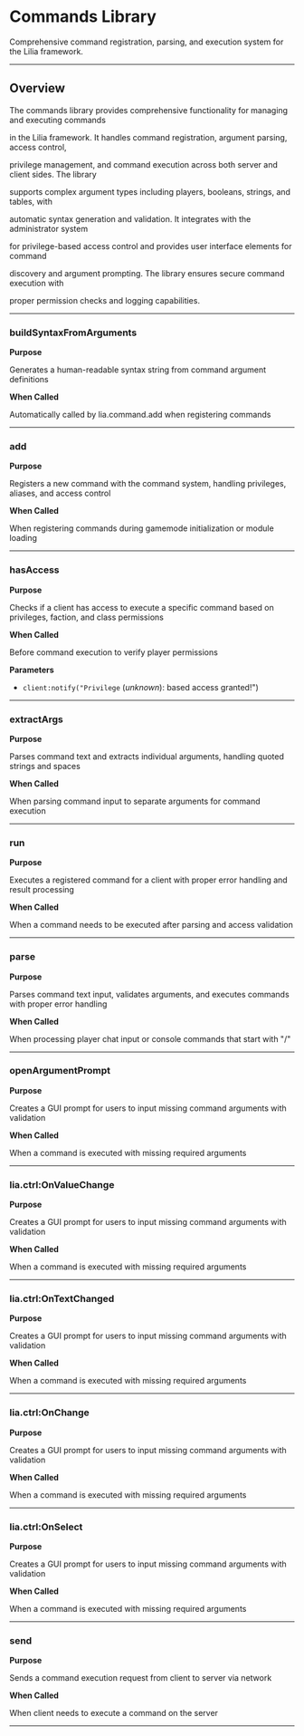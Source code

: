 # Commands Library

Comprehensive command registration, parsing, and execution system for the Lilia framework.

---

## Overview

The commands library provides comprehensive functionality for managing and executing commands

in the Lilia framework. It handles command registration, argument parsing, access control,

privilege management, and command execution across both server and client sides. The library

supports complex argument types including players, booleans, strings, and tables, with

automatic syntax generation and validation. It integrates with the administrator system

for privilege-based access control and provides user interface elements for command

discovery and argument prompting. The library ensures secure command execution with

proper permission checks and logging capabilities.

---

### buildSyntaxFromArguments

**Purpose**

Generates a human-readable syntax string from command argument definitions

**When Called**

Automatically called by lia.command.add when registering commands

---

### add

**Purpose**

Registers a new command with the command system, handling privileges, aliases, and access control

**When Called**

When registering commands during gamemode initialization or module loading

---

### hasAccess

**Purpose**

Checks if a client has access to execute a specific command based on privileges, faction, and class permissions

**When Called**

Before command execution to verify player permissions

**Parameters**

* `client:notify("Privilege` (*unknown*): based access granted!")

---

### extractArgs

**Purpose**

Parses command text and extracts individual arguments, handling quoted strings and spaces

**When Called**

When parsing command input to separate arguments for command execution

---

### run

**Purpose**

Executes a registered command for a client with proper error handling and result processing

**When Called**

When a command needs to be executed after parsing and access validation

---

### parse

**Purpose**

Parses command text input, validates arguments, and executes commands with proper error handling

**When Called**

When processing player chat input or console commands that start with "/"

---

### openArgumentPrompt

**Purpose**

Creates a GUI prompt for users to input missing command arguments with validation

**When Called**

When a command is executed with missing required arguments

---

### lia.ctrl:OnValueChange

**Purpose**

Creates a GUI prompt for users to input missing command arguments with validation

**When Called**

When a command is executed with missing required arguments

---

### lia.ctrl:OnTextChanged

**Purpose**

Creates a GUI prompt for users to input missing command arguments with validation

**When Called**

When a command is executed with missing required arguments

---

### lia.ctrl:OnChange

**Purpose**

Creates a GUI prompt for users to input missing command arguments with validation

**When Called**

When a command is executed with missing required arguments

---

### lia.ctrl:OnSelect

**Purpose**

Creates a GUI prompt for users to input missing command arguments with validation

**When Called**

When a command is executed with missing required arguments

---

### send

**Purpose**

Sends a command execution request from client to server via network

**When Called**

When client needs to execute a command on the server

---

